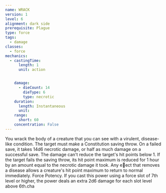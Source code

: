 ```yaml
---
name: WRACK
version: 1
level: 6
alignment: dark side
prerequisite: Plague
type: force
tags:
  - damage
classes:
  - force
mechanics:
  - castingTime:
      length: 1
      unit: action


    damage:
      - dieCount: 14
        dieType: 6
        type: necrotic
    duration:
      length: Instantaneous
      unit: 
    range:
      short: 60
    concentration: False
---
```

You wrack the body of a creature that you can see
with a virulent, disease-like condition. The target must
make a Constitution saving throw. On a failed save, it
takes 14d6 necrotic damage, or half as much damage
on a successful save. The damage can't reduce the
target's hit points below 1. If the target fails the saving
throw, its hit point maximum is reduced for 1 hour by
an amount equal to the necrotic damage it took. Any
e􀃠ect that removes a disease allows a creature's hit
point maximum to return to normal immediately.
Force Potency. If you cast this power using a force
slot of 7th level or higher, the power deals an extra 2d6
damage for each slot level above 6th.cha

    